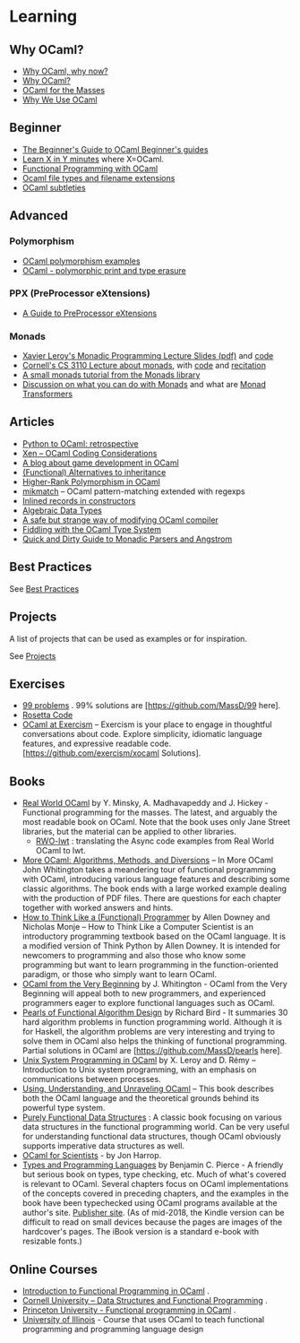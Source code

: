# Learning

## Why OCaml?

* [Why OCaml, why now?](http://spyder.wordpress.com/2014/03/16/why-ocaml-why-now/)
* [Why OCaml?](http://web.archive.org/web/20140713005224/http://www.mimisbrunnr.net/~munin/blog/why-ocaml.html)
* [OCaml for the Masses](http://queue.acm.org/detail.cfm?id=2038036)
* [Why We Use OCaml](https://espertech.wordpress.com/2014/07/15/why-we-use-ocaml/)

## Beginner

* [The Beginner's Guide to OCaml Beginner's guides](http://blog.nullspace.io/beginners-guide-to-ocaml-beginners-guides.html)
* [Learn X in Y minutes](https://learnxinyminutes.com/docs/ocaml/)  where X=OCaml.
* [Functional Programming with OCaml](https://haifengl.wordpress.com/2014/06/17/ocaml-introduction/)
* [Ocaml file types and filename extensions](https://ocaml.org/learn/tutorials/filenames.html)
* [OCaml subtleties](subtleties.md)

## Advanced

### Polymorphism

* [OCaml polymorphism examples](http://stackoverflow.com/questions/14440531/ocaml-polymorphism-example-other-than-template-function)
* [OCaml - polymorphic print and type erasure](http://stackoverflow.com/questions/7442449/ocaml-polymorphic-print-and-type-losing)

### PPX (PreProcessor eXtensions)

* [A Guide to PreProcessor eXtensions](ppx.md)

### Monads
* [Xavier Leroy's Monadic Programming Lecture Slides (pdf)](https://xavierleroy.org/mpri/2-4/monads.pdf) and [code](https://xavierleroy.org/mpri/2-4/monads.ml)
* [Cornell's CS 3110 Lecture about monads](https://www.cs.cornell.edu/courses/cs3110/2018sp/l/25-monads/lec.pdf), with [code](https://www.cs.cornell.edu/courses/cs3110/2018sp/l/25-monads/code.ml) and [recitation](https://www.cs.cornell.edu/courses/cs3110/2018sp/l/25-monads/lab.html)
* [A small monads tutorial from the Monads library](http://binaryanalysisplatform.github.io/bap/api/master/Monads.Std.html#intro)
* [Discussion on what you can do with Monads](https://discuss.ocaml.org/t/can-monads-help-me-my-refactor-code-for-an-enhanced-data-structure/1064/5?u=ivg) and what are [Monad Transformers](https://discuss.ocaml.org/t/ann-monads-the-missing-monad-transformers-library/830/6?u=ivg)

## Articles

* [Python to OCaml: retrospective](http://roscidus.com/blog/blog/2014/06/06/python-to-ocaml-retrospective/)
* [Xen – OCaml Coding Considerations](http://wiki.xen.org/wiki/OCaml_Coding_Considerations)
* [A blog about game development in OCaml](http://cranialburnout.blogspot.ca/)
* [(Functional) Alternatives to inheritance](http://ocamltutorials.blogspot.se/2013/06/alternatives-to-subtyping.html)
* [Higher-Rank Polymorphism in OCaml](http://devmusings.legiasoft.com/blog/2008/05/23/higher-rank_polymorphism_in_ocaml)
* [mikmatch](https://github.com/mjambon/mikmatch)  – OCaml pattern-matching extended with regexps
* [Inlined records in constructors](http://www.lexifi.com/blog/inlined-records-constructors)
* [Algebraic Data Types](http://tech.esper.com/2014/07/30/algebraic-data-types/)
* [A safe but strange way of modifying OCaml compiler](https://bitbucket.org/camlspotter/compiler-libs-hack)
* [Fiddling with the OCaml Type System](http://technotroph.wordpress.com/2013/10/25/fiddling-with-the-ocaml-type-system/)
* [Quick and Dirty Guide to Monadic Parsers and Angstrom](monadic-parsers-angstrom.md)

## Best Practices
See [Best Practices](best_practices.md)

## Projects

A list of projects that can be used as examples or for inspiration.

See [Projects](projects.md)

## Exercises

* [99 problems](http://ocaml.org/learn/tutorials/99problems.html) . 99% solutions are [https://github.com/MassD/99 here].
* [Rosetta Code](http://rosettacode.org/wiki/Category:OCaml)
* [OCaml at Exercism](http://exercism.io/languages/ocaml)  – Exercism is your place to engage in thoughtful conversations about code. Explore simplicity, idiomatic language features, and expressive readable code. [https://github.com/exercism/xocaml Solutions].

## Books

* [Real World OCaml](https://realworldocaml.org/)  by Y. Minsky, A. Madhavapeddy and J. Hickey - Functional programming for the masses. The latest, and arguably the most readable book on OCaml. Note that the book uses only Jane Street libraries, but the material can be applied to other libraries.
  * [RWO-lwt](https://github.com/dkim/rwo-lwt) : translating the Async code examples from Real World OCaml to lwt.
* [More OCaml: Algorithms, Methods, and Diversions](http://www.amazon.com/More-OCaml-Algorithms-Methods-Diversions/dp/0957671113/)  – In More OCaml John Whitington takes a meandering tour of functional programming with OCaml, introducing various language features and describing some classic algorithms. The book ends with a large worked example dealing with the production of PDF files. There are questions for each chapter together with worked answers and hints.
* [How to Think Like a (Functional) Programmer](http://www.greenteapress.com/thinkocaml/index.html)  by Allen Downey and Nicholas Monje – How to Think Like a Computer Scientist is an introductory programming textbook based on the OCaml language. It is a modified version of Think Python by Allen Downey. It is intended for newcomers to programming and also those who know some programming but want to learn programming in the function-oriented paradigm, or those who simply want to learn OCaml.
* [OCaml from the Very Beginning](http://ocaml-book.com/)  by J. Whitington - OCaml from the Very Beginning will appeal both to new programmers, and experienced programmers eager to explore functional languages such as OCaml.
* [Pearls of Functional Algorithm Design](http://www.amazon.co.uk/Pearls-Functional-Algorithm-Design-Richard/dp/0521513383)  by Richard Bird - It summaries 30 hard algorithm problems in function programming world. Although it is for Haskell, the algorithm problems are very interesting and trying to solve them in OCaml also helps the thinking of functional programming. Partial solutions in OCaml are [https://github.com/MassD/pearls here].
* [Unix System Programming in OCaml](http://ocamlunix.forge.ocamlcore.org/)  by X. Leroy and D. Rémy – Introduction to Unix system programming, with an emphasis on communications between processes.
* [Using, Understanding, and Unraveling OCaml](http://caml.inria.fr/pub/docs/u3-ocaml)  – This book describes both the OCaml language and the theoretical grounds behind its powerful type system.
* [Purely Functional Data Structures](http://www.amazon.co.uk/Purely-Functional-Structures-Chris-Okasaki/dp/0521631246/ref=sr_1_1?ie=UTF8&qid=1406279836&sr=8-1&keywords=functional+data+structures) : A classic book focusing on various data structures in the functional programming world. Can be very useful for understanding functional data structures, though OCaml obviously supports imperative data structures as well.
* [OCaml for Scientists](http://www.ffconsultancy.com/products/ocaml_for_scientists/)  - by Jon Harrop.
* [Types and Programming Languages](https://www.cis.upenn.edu/~bcpierce/tapl) by Benjamin C. Pierce - A friendly
but serious book on types, type checking, etc.  Much of what's covered is relevant to OCaml.  Several chapters focus
on OCaml implementations of the concepts covered in preceding chapters, and the examples in the book have been typechecked
using OCaml programs available at the author's site.  [Publisher site](https://mitpress.mit.edu/books/types-and-programming-languages).
(As of mid-2018, the Kindle version can be difficult to read on small devices because the pages are images of the hardcover's pages.
The iBook version is a standard e-book with resizable fonts.) 

## Online Courses

* [Introduction to Functional Programming in OCaml](https://www.fun-mooc.fr/courses/parisdiderot/56002S02/session02/about) .
* [Cornell University – Data Structures and Functional Programming](http://www.cs.cornell.edu/Courses/cs3110/2014fa/course_info.php) .
* [Princeton University - Functional programming in OCaml](http://www.cs.princeton.edu/~dpw/courses/cos326-12/) .
* [University of Illinois](https://courses.engr.illinois.edu/cs421/fa2014/)  - Course that uses OCaml to teach functional programming and programming language design
